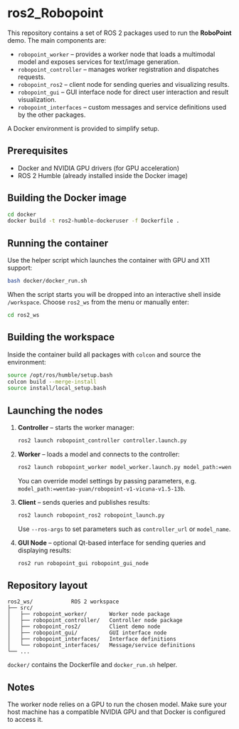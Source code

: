 # ros2_Robopoint

This repository contains a set of ROS&nbsp;2 packages used to run the **RoboPoint** demo.  The main components are:

- `robopoint_worker` – provides a worker node that loads a multimodal model and exposes services for text/image generation.
- `robopoint_controller` – manages worker registration and dispatches requests.
- `robopoint_ros2` – client node for sending queries and visualizing results.
- `robopoint_gui` – GUI interface node for direct user interaction and result visualization.
- `robopoint_interfaces` – custom messages and service definitions used by the other packages.

A Docker environment is provided to simplify setup.

## Prerequisites

- Docker and NVIDIA GPU drivers (for GPU acceleration)
- ROS&nbsp;2 Humble (already installed inside the Docker image)

## Building the Docker image

```bash
cd docker
docker build -t ros2-humble-dockeruser -f Dockerfile .
```

## Running the container

Use the helper script which launches the container with GPU and X11 support:

```bash
bash docker/docker_run.sh
```

When the script starts you will be dropped into an interactive shell inside `/workspace`.  Choose `ros2_ws` from the menu or manually enter:

```bash
cd ros2_ws
```

## Building the workspace

Inside the container build all packages with `colcon` and source the environment:

```bash
source /opt/ros/humble/setup.bash
colcon build --merge-install
source install/local_setup.bash
```

## Launching the nodes

1. **Controller** – starts the worker manager:

   ```bash
   ros2 launch robopoint_controller controller.launch.py
   ```

2. **Worker** – loads a model and connects to the controller:

   ```bash
   ros2 launch robopoint_worker model_worker.launch.py model_path:=wentao-yuan/robopoint-v1-vicuna-v1.5-13b
   ```

   You can override model settings by passing parameters, e.g. `model_path:=wentao-yuan/robopoint-v1-vicuna-v1.5-13b`.

3. **Client** – sends queries and publishes results:

   ```bash
   ros2 launch robopoint_ros2 robopoint_launch.py
   ```

   Use `--ros-args` to set parameters such as `controller_url` or `model_name`.

4. **GUI Node** – optional Qt-based interface for sending queries and displaying results:

   ```bash
   ros2 run robopoint_gui robopoint_gui_node
   ```

## Repository layout

```
ros2_ws/            ROS 2 workspace
├── src/
│   ├── robopoint_worker/       Worker node package
│   ├── robopoint_controller/   Controller node package
│   ├── robopoint_ros2/         Client demo node
│   ├── robopoint_gui/          GUI interface node
│   ├── robopoint_interfaces/   Interface definitions
│   └── robopoint_interfaces/   Message/service definitions
└── ...
```

`docker/` contains the Dockerfile and `docker_run.sh` helper.

## Notes

The worker node relies on a GPU to run the chosen model.  Make sure your host machine has a compatible NVIDIA GPU and that Docker is configured to access it.
